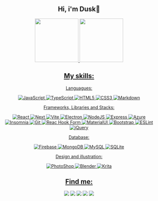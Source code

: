 <div align="center">
  <h2>Hi, i'm Dusk👋</h2>
</div>


<div align="center">
  
  <!-- ![https://discord.com/users/906415095473655810](https://discord.c99.nl/widget/theme-4/198577728302219264.png) -->

  <a href="https://github.com/MoonDusk1996">
  <img height="140em" src="https://github-readme-stats.vercel.app/api?username=MoonDusk1996&show_icons=true&theme=panda&include_all_commits=true&count_private=true"/>
  <img height="140em" src="https://github-readme-stats.vercel.app/api/top-langs/?username=MoonDusk1996&layout=compact&langs_count=7&theme=panda"/>
</div>

<div align="center">
      
## My skills:


Languagues:

![JavaScript](https://img.shields.io/badge/javascript-%23323330.svg?style=for-the-badge&logo=javascript&logoColor=%23F7DF1E)
![TypeScript](https://img.shields.io/badge/typescript-%23007ACC.svg?style=for-the-badge&logo=typescript&logoColor=white)
![HTML5](https://img.shields.io/badge/html5-%23E34F26.svg?style=for-the-badge&logo=html5&logoColor=white)
![CSS3](https://img.shields.io/badge/css3-%231572B6.svg?style=for-the-badge&logo=css3&logoColor=white)
![Markdown](https://img.shields.io/badge/markdown-%23000000.svg?style=for-the-badge&logo=markdown&logoColor=white)




Frameworks, Libraries and Stacks:
  
![React](https://img.shields.io/badge/react-%2320232a.svg?style=for-the-badge&logo=react&logoColor=%2361DAFB)
![Next](https://img.shields.io/badge/next-%23323330.svg?style=for-the-badge&logo=next.js&logoColor=white)
![Vite](https://img.shields.io/badge/Vite-orchid.svg?style=for-the-badge&logo=vite&logoColor=%2361DAFB)
![Electron](https://img.shields.io/badge/electron-4682B4?style=for-the-badge&logo=electron&logoColor=white)
![NodeJS](https://img.shields.io/badge/node-6DA55F?style=for-the-badge&logo=node.js&logoColor=white)
![Express](https://img.shields.io/badge/express-black.svg?style=for-the-badge&logo=express&logoColor=white)
![Azure](https://img.shields.io/badge/Azure-blue.svg?style=for-the-badge&logo=microsoftazure&logoColor=white)
![Insomnia](https://img.shields.io/badge/insomnia-blueviolet.svg?style=for-the-badge&logo=insomnia&logoColor=white)
![Git](https://img.shields.io/badge/git-darkorange.svg?style=for-the-badge&logo=git&logoColor=white)
![Reac Hook Form](https://img.shields.io/badge/react%20hook%20form-hotpink.svg?style=for-the-badge&logo=reacthookform&logoColor=white)
![MaterialUI](https://img.shields.io/badge/Material.ui-%232E7EEA.svg?style=for-the-badge&logo=mui&logoColor=white)
![Bootstrap](https://img.shields.io/badge/bootstrap-%23563D7C.svg?style=for-the-badge&logo=bootstrap&logoColor=white)
![ESLint](https://img.shields.io/badge/ESLint-4B3263?style=for-the-badge&logo=eslint&logoColor=white)
![jQuery](https://img.shields.io/badge/jquery-%230769AD.svg?style=for-the-badge&logo=jquery&logoColor=white)
 </details>


Database:

![Firebase](https://img.shields.io/badge/firebase-%23039BE5.svg?style=for-the-badge&logo=firebase)
![MongoDB](https://img.shields.io/badge/MongoDB-%234ea94b.svg?style=for-the-badge&logo=mongodb&logoColor=white)
![MySQL](https://img.shields.io/badge/mysql-%230769AD.svg?style=for-the-badge&logo=mysql&logoColor=white)
![SQLite](https://img.shields.io/badge/sqlite-steelblue.svg?style=for-the-badge&logo=sqlite&logoColor=white)




Design and illustration:
  
![PhotoShop](https://img.shields.io/badge/photoshop-midnightblue.svg?style=for-the-badge&logo=adobephotoshop&logoColor=white)
![Blender](https://img.shields.io/badge/blender-darkorange.svg?style=for-the-badge&logo=blender&logoColor=white)
![Krita](https://img.shields.io/badge/krita-slateblue.svg?style=for-the-badge&logo=krita&Color=white)
</details>
  

 
## Find me:
<div align="center"> 
  
  <a href="https://www.instagram.com/moondusk1996/" target="_blank"><img src="https://img.shields.io/badge/-Instagram-%23E4405F?style=for-the-badge&logo=instagram&logoColor=white" target="_blank"></a>
 <a href="https://discord.gg/AGfxJKmbKf" target="_blank"><img src="https://img.shields.io/badge/Discord-7289DA?style=for-the-badge&logo=discord&logoColor=white" target="_blank"></a> 
  <a href = "https://www.artstation.com/duski"><img src="https://img.shields.io/badge/-Artstation-%23333?style=for-the-badge&logo=artstation&logoColor=white" target="_blank"></a>
  <a href = "mailto:washington.lopesdasilvafilho@gmail.com"><img src="https://img.shields.io/badge/-Gmail-gray?style=for-the-badge&logo=gmail&logoColor=white" target="_blank"></a>
  <a href="https://www.linkedin.com/in/washington-lopes-638836249/" target="_blank"><img src="https://img.shields.io/badge/-LinkedIn-%230077B5?style=for-the-badge&logo=linkedin&logoColor=white" target="_blank"></a> 
</div>

</div>
